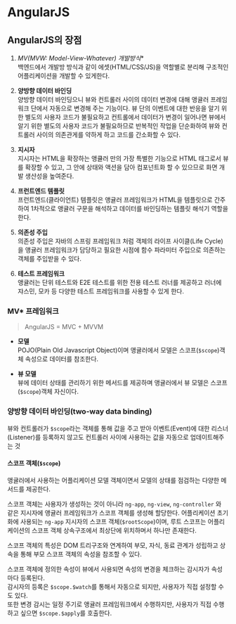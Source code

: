 # AngularJS

## AngularJS의 장점
1. **MV*(MVW: Model-View-Whatever) 개발방식**  
  백엔드에서 개발방 방식과 같이 에셋(HTML/CSS/JS)을 역할별로 분리해 구조적인
  어플리케이션을 개발할 수 있게한다.

2. **양방향 데이터 바인딩**  
  양방향 데이터 바인딩으니 뷰와 컨트롤러 사이의 데이터 변경에 대해 앵귤러
  프레임워크 단에서 자동으로 변경해 주는 기능이다.
  뷰 단의 이벤트에 대한 반응을 알기 위한 별도의 사용자 코드가 불필요하고
  컨트롤에서 데이터가 변경이 일어나면 뷰에서 알기 위한 별도의 사용자 코드가
  불필요하므로 반복적인 작업을 단순화하여 뷰와 컨트롤러 사이의 의존관게를 약하게
  하고 코드를 간소화할 수 있다.

3. **지시자**  
  지시자는 HTML을 확장하는 앵큘러 만의 가장 특별한 기능으로 HTML 태그로서 뷰를
  확장할 수 있고, 그 안에 상태와 액션을 담아 컴포넌트화 할 수 있으므로 화면 개발
  생산성을 높여준다.

4. **프런트엔드 템플릿**  
  프런트엔드(클라이언트) 템플릿은 앵귤러 프레임워크가 HTML을 템플릿으로 간주하여
  1차적으로 앵귤러 구문을 해석하고 데이터를 바인딩하는 템플릿 해석기 역할을 한다.

5. **의존성 주입**  
  의존성 주입은 자바의 스프링 프레임워크 처럼 객체의 라이프 사이클(Life Cycle)을
  앵귤러 프레임워크가 담당하고 필요한 시점에 함수 파라미터 주입으로 의존하는
  객체를 주입받을 수 있다.

6. **테스트 프레임워크**  
  앵귤러는 단위 테스트와 E2E 테스트를 위한 전용 테스트 러너를 제공하고 러너에
  쟈스민, 모카 등 다양한 테스트 프레임워크를 사용할 수 있게 한다.

### MV* 프레임워크
> AngularJS = MVC + MVVM

- **모델**  
  POJO(Plain Old Javascript Object)이며 앵귤러에서 모델은 스코프(`$scope`)객체
  속성으로 데이터를 참조한다.

- **뷰 모델**  
  뷰에 데이터 상태를 관리하기 위한 메서드를 제공하며 앵귤러에서 뷰 모델은
  스코프(`$scope`)객체 자신이다.

### 양방향 데이터 바인딩(two-way data binding)
뷰와 컨트롤러가 `$scope`라는 객체를 통해 값을 주고 받아 이벤트(Event)에 대한
리스너(Listener)를 등록하지 않고도  컨트롤러 사이에 사용하는 값을 자동으로
업데이트해주는 것

#### 스코프 객체(`$scope`)
앵귤러에서 사용하는 어플리케이션 모델 객체이면서 모델의 상태를 점검하는 다양한
메서드를 제공한다.

스코프 객체는 사용자가 생성하는 것이 아니라 `ng-app`, `ng-view`, `ng-controller`
와 같은 지시자에 앵귤러 프레임워크가 스코프 객체를 생성해 할당한다.
어플리케이션 초기화에 사용되는 `ng-app` 지시자의 스코프 객체(`$rootScope`)이며,
루트 스코프는 어플리케이션의 스코프 객체 상속구조에서 최상단에 위치하며서 하나만
존재한다.

스코프 객체의 특성은 DOM 트리구조와 연계하여 부모, 자식, 동료 관계가 성립하고
상속을 통해 부모 스코프 객체의 속성을 참조할 수 있다.

스코프 객체에 정의한 속성이 뷰에서 사용되면 속성의 변경을 체크하는 감시자가
속성 마다 등록된다.  
감시자의 등록은 `$scope.$watch`를 통해서 자동으로 되지만, 사용자가 직접 설정할
수 도 있다.  
또한 변경 감시는 일정 주기로 앵귤러 프레임워크에서 수행하지만, 사용자가 직접
수행하고 싶으면 `$scope.$apply`를 호출한다.
